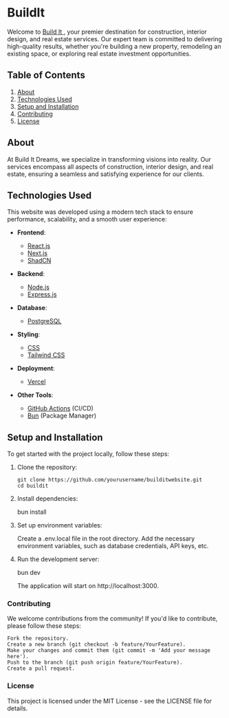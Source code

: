 # BuildIt

Welcome to [Build It ](https://builditwebsite.vercel.app/), your premier destination for construction, interior design, and real estate services. Our expert team is committed to delivering high-quality results, whether you're building a new property, remodeling an existing space, or exploring real estate investment opportunities.

## Table of Contents

1. [About](#about)
2. [Technologies Used](#technologies-used)
3. [Setup and Installation](#setup-and-installation)
4. [Contributing](#contributing)
5. [License](#license)

## About

At Build It Dreams, we specialize in transforming visions into reality. Our services encompass all aspects of construction, interior design, and real estate, ensuring a seamless and satisfying experience for our clients.

## Technologies Used

This website was developed using a modern tech stack to ensure performance, scalability, and a smooth user experience:

- **Frontend**:

  - [React.js](https://reactjs.org/)
  - [Next.js](https://nextjs.org/)
  - [ShadCN](https://shadcn.dev/)

- **Backend**:

  - [Node.js](https://nodejs.org/)
  - [Express.js](https://expressjs.com/)

- **Database**:

  - [PostgreSQL](https://www.postgresql.org/)

- **Styling**:

  - [CSS](https://developer.mozilla.org/en-US/docs/Web/CSS)
  - [Tailwind CSS](https://tailwindcss.com/)

- **Deployment**:

  - [Vercel](https://vercel.com/)

- **Other Tools**:
  - [GitHub Actions](https://github.com/features/actions) (CI/CD)
  - [Bun](https://bun.sh/) (Package Manager)

## Setup and Installation

To get started with the project locally, follow these steps:

1. Clone the repository:

   ```
   git clone https://github.com/yourusername/builditwebsite.git
   cd buildit
   ```

2. Install dependencies:

   bun install

3. Set up environment variables:

   Create a .env.local file in the root directory.
   Add the necessary environment variables, such as database credentials, API keys, etc.

4. Run the development server:

   bun dev

   The application will start on http://localhost:3000.

### Contributing

We welcome contributions from the community! If you'd like to contribute, please follow these steps:

    Fork the repository.
    Create a new branch (git checkout -b feature/YourFeature).
    Make your changes and commit them (git commit -m 'Add your message here').
    Push to the branch (git push origin feature/YourFeature).
    Create a pull request.

### License

This project is licensed under the MIT License - see the LICENSE file for details.
